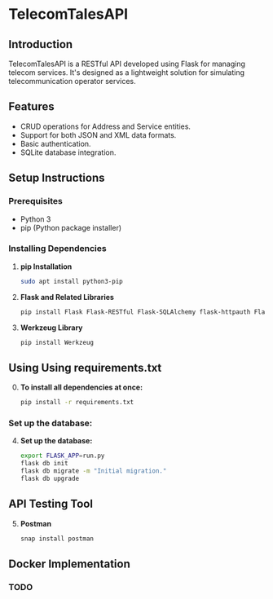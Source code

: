 # TelecomTalesAPI

## Introduction
TelecomTalesAPI is a RESTful API developed using Flask for managing telecom services. It's designed as a lightweight solution for simulating telecommunication operator services.

## Features
- CRUD operations for Address and Service entities.
- Support for both JSON and XML data formats.
- Basic authentication.
- SQLite database integration.

## Setup Instructions

### Prerequisites
- Python 3
- pip (Python package installer)

### Installing Dependencies

1. **pip Installation**
   ```bash
   sudo apt install python3-pip

2. **Flask and Related Libraries**
   ```bash
   pip install Flask Flask-RESTful Flask-SQLAlchemy flask-httpauth Flask-Migrate

3. **Werkzeug Library**
   ```bash
   pip install Werkzeug

## Using Using requirements.txt

0. **To install all dependencies at once:**
   ```bash
   pip install -r requirements.txt


### Set up the database:
4. **Set up the database:**
   ```bash
   export FLASK_APP=run.py
   flask db init
   flask db migrate -m "Initial migration."
   flask db upgrade

## API Testing Tool

5. **Postman**
   ```bash
   snap install postman

## Docker Implementation

### TODO
